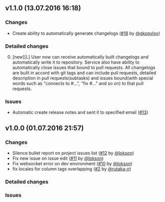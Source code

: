 ## v1.1.0 (13.07.2016 16:18) 

### Changes 
* Create ability to automatically generate changelogs ([#18](https://github.com/technoeleganceteam/kanban_on_rails/pull/18) by [@gkopylov](https://github.com/gkopylov)) 

### Detailed changes 
0. [new][L] User now can receive automatically built changelogs and automatically write it to repository. Service also have ability to automatically close issues that bound to pull requests. All changelogs are built in accord with git tags and can include pull requests, detailed description in pull requests(subtasks) and issues bound(with special words such as &quot;connects to #...&quot;, &quot;fix #...&quot; and so on) to that pull requests. 

### Issues 
* Automatic create release notes and sent it to specified email ([#13](https://github.com/technoeleganceteam/kanban_on_rails/issues/13))

## v1.0.0 (01.07.2016 21:57) 

### Changes 
* Silence bullet report on project issues list ([#12](https://github.com/technoeleganceteam/kanban_on_rails/pull/12) by [@lokson](https://github.com/lokson)) 
* Fix new issue on issue edit ([#11](https://github.com/technoeleganceteam/kanban_on_rails/pull/11) by [@lokson](https://github.com/lokson)) 
* Fix websocket error on dev environment ([#10](https://github.com/technoeleganceteam/kanban_on_rails/pull/10) by [@lokson](https://github.com/lokson)) 
* fix locales for column tags overlapping ([#2](https://github.com/technoeleganceteam/kanban_on_rails/pull/2) by [@rutaka-n](https://github.com/rutaka-n)) 

### Detailed changes 

### Issues 

